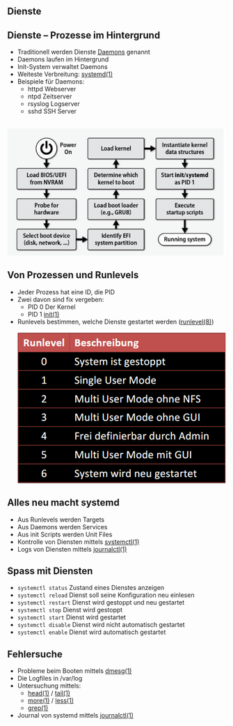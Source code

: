## Dienste

## Dienste – Prozesse im Hintergrund
- Traditionell werden Dienste [Daemons](https://de.wikipedia.org/wiki/Daemon) genannt
- Daemons laufen im Hintergrund
- Init-System verwaltet Daemons
- Weiteste Verbreitung: [systemd(1)](https://www.man7.org/linux/man-pages/man1/systemd.1.html)
- Beispiele für Daemons:
    - httpd Webserver
    - ntpd Zeitserver
    - rsyslog Logserver
    - sshd SSH Server <br><br>

![Der Bootprozess](/docs/linux/media/boot_process.png)   

## Von Prozessen und Runlevels
- Jeder Prozess hat eine ID, die PID
- Zwei davon sind fix vergeben:
    - PID 0 Der Kernel
    - PID 1 [init(1)](https://man7.org/linux/man-pages/man1/init.1.html)
- Runlevels bestimmen, welche Dienste gestartet werden ([runlevel(8)](https://www.man7.org/linux/man-pages/man8/runlevel.8.html))<br><br>
![Runlevels](/docs/linux/media/service_runlevels.png)

## Alles neu macht systemd
- Aus Runlevels werden Targets
- Aus Daemons werden Services
- Aus init Scripts werden Unit Files
- Kontrolle von Diensten mittels [systemctl(1)](https://www.man7.org/linux/man-pages/man1/systemctl.1.html)
- Logs von Diensten mittels [journalctl(1)](https://man7.org/linux/man-pages/man1/journalctl.1.html)

## Spass mit Diensten
- `systemctl status` Zustand eines Dienstes anzeigen
- `systemctl reload` Dienst soll seine Konfiguration neu einlesen
- `systemctl restart` Dienst wird gestoppt und neu gestartet
- `systemctl stop` Dienst wird gestoppt
- `systemctl start` Dienst wird gestartet
- `systemctl disable` Dienst wird nicht automatisch gestartet
- `systemctl enable` Dienst wird automatisch gestartet

## Fehlersuche
- Probleme beim Booten mittels [dmesg(1)](https://man7.org/linux/man-pages/man1/dmesg.1.html)
- Die Logfiles in /var/log
- Untersuchung mittels:
    - [head(1)](https://man7.org/linux/man-pages/man1/head.1.html) / [tail(1)](https://man7.org/linux/man-pages/man1/tail.1.html)
    - [more(1)](https://man7.org/linux/man-pages/man1/more.1.html) / [less(1)](https://man7.org/linux/man-pages/man1/less.1.html)
    - [grep(1)](https://man7.org/linux/man-pages/man1/grep.1.html)
- Journal von systemd mittels [journalctl(1)](https://man7.org/linux/man-pages/man1/head.1.html)